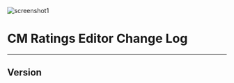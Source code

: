 ![screenshot1](mddf-tools/docs/users/md/manifest/validator/v1.1/images/MLabs_header.jpg)
# CM Ratings Editor Change Log

---

## Version